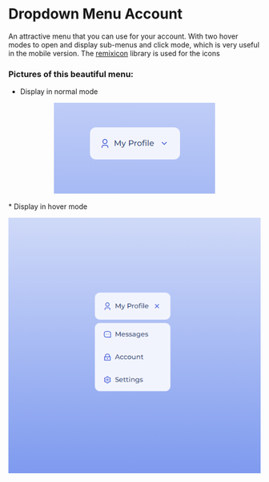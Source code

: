 # Dropdown Menu Account

An attractive menu that you can use for your account. With two hover modes to open and display sub-menus and click mode, which is very useful in the mobile version.
The <a href="https://cdn.jsdelivr.net/npm/remixicon@3.5.0/fonts/remixicon.css">remixicon</a> library is used for the icons

### Pictures of this beautiful menu:
* Display in normal mode
<p align="center">
<img src="assets/img/dropdown-menu-account.PNG" alt="dropdown menu account">
</p>
* Display in hover mode
<p align="center">
<img src="assets/img/dropdown-menu-account-hover.PNG" alt="dropdown menu account">
</p>


  


